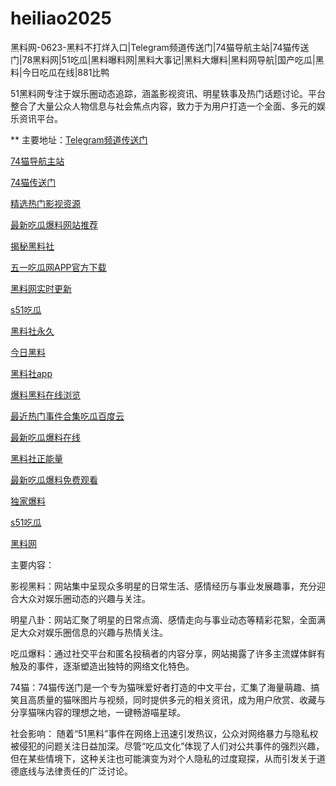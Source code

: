 # heiliao2025
黑料网-0623-黑料不打烊入口|Telegram频道传送门|74猫导航主站|74猫传送门|78黑料网|51吃瓜|黑料曝料网|黑料大事记|黑料大爆料|黑料网导航|国产吃瓜|黑料|今日吃瓜在线|881比鸭

51黑料网专注于娱乐圈动态追踪，涵盖影视资讯、明星轶事及热门话题讨论。平台整合了大量公众人物信息与社会焦点内容，致力于为用户打造一个全面、多元的娱乐资讯平台。

** 主要地址：<a href="https://74mao.com/">Telegram频道传送门</a>

<a href="https://74mao.com/">74猫导航主站</a>

<a href="https://74mao.com/">74猫传送门</a>

<a href="https://hls-15.pages.dev/">精选热门影视资源</a>

<a href="https://hls-55.pages.dev/">最新吃瓜爆料网站推荐</a>

<a href="https://hl273.pages.dev/">揭秘黑料社</a>

<a href="https://hls-53.pages.dev/">五一吃瓜网APP官方下载</a>

<a href="https://hls-35.pages.dev/">黑料网实时更新</a>

<a href="https://hl272.pages.dev/">s51吃瓜</a>

<a href="https://hls-38.pages.dev/">黑料社永久</a>

<a href="https://hl235.pages.dev/">今日黑料</a>

<a href="https://hls-42.pages.dev/">黑料社app</a>

<a href="https://hl259.pages.dev/">爆料黑料在线浏览</a>

<a href="https://hl278.pages.dev/">最近热门事件合集吃瓜百度云</a>

<a href="https://hl265.pages.dev/">最新吃瓜爆料在线</a>

<a href="https://hls-40.pages.dev/">黑料社正能量</a>

<a href="https://hl279.pages.dev/">最新吃瓜爆料免费观看</a>

<a href="https://hl269.pages.dev/">独家爆料</a>

<a href="https://hls-15.pages.dev/">s51吃瓜</a>

<a href="https://hl284.pages.dev/">黑料网</a>

主要内容：

影视黑料：网站集中呈现众多明星的日常生活、感情经历与事业发展趣事，充分迎合大众对娱乐圈动态的兴趣与关注。

明星八卦：网站汇聚了明星的日常点滴、感情走向与事业动态等精彩花絮，全面满足大众对娱乐圈信息的兴趣与热情关注。

吃瓜爆料：通过社交平台和匿名投稿者的内容分享，网站揭露了许多主流媒体鲜有触及的事件，逐渐塑造出独特的网络文化特色。

74猫：74猫传送门是一个专为猫咪爱好者打造的中文平台，汇集了海量萌趣、搞笑且高质量的猫咪图片与视频，同时提供多元的相关资讯，成为用户欣赏、收藏与分享猫咪内容的理想之地，一键畅游喵星球。

社会影响：
随着“51黑料”事件在网络上迅速引发热议，公众对网络暴力与隐私权被侵犯的问题关注日益加深。尽管“吃瓜文化”体现了人们对公共事件的强烈兴趣，但在某些情境下，这种关注也可能演变为对个人隐私的过度窥探，从而引发关于道德底线与法律责任的广泛讨论。

